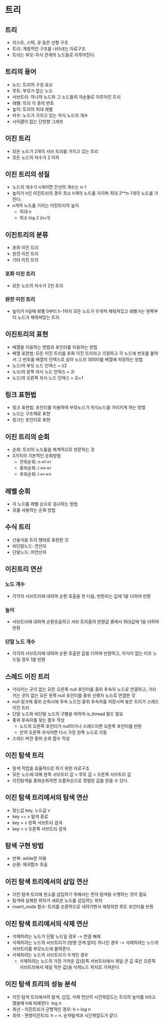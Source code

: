 # 트리

## 트리

- 리스트, 스택, 큐 등은 선형 구조
- 트리: 계층적인 구조를 나타내는 자료구조
- 트리는 부모-자식 관계의 노드들로 이루어진다.

## 트리의 용어

- 노드: 트리의 구성 요소
- 루트: 부모가 없는 노드
- 서브트리: 하나의 노드와 그 노드들의 자손들로 이루어진 트리
- 레벨: 트리 각 층의 번호
- 높이: 트리의 최대 레벨
- 차수: 노드가 가지고 있는 자식 노드의 개수
- 사이클이 없는 단방향 그래프

## 이진 트리

- 모든 노드가 2개의 서브 트리를 가지고 있는 트리
- 모든 노드의 차수가 2 이하

## 이진 트리의 성질

- 노드의 개수가 n개이면 간선의 개수는 n-1
- 높이가 h인 이진트리의 경우 최소 h개의 노드를 가지며 최대 2\*\*n-1개의 노드를 가진다.
- n개의 노드를 가지는 이진트리의 높이
  - 최대 n
  - 최소 log 2 (n+1)

## 이진트리의 분류

- 포화 이진 트리
- 완전 이진 트리
- 기타 이진 트리

### 포화 이진 트리

- 모든 노드의 차수가 2인 트리

### 완전 이진 트리

- 높이가 h일때 레벨 0부터 h-1까지 모든 노드가 두개씩 채워져있고 레벨 h는 왼쪽부터 노드가 채워져있는 트리

## 이진트리의 표현

- 배열을 이용하는 방법과 포인터를 이용하는 방법
- 배열 표현법: 모든 이진 트리를 포화 이진 트리라고 가정하고 각 노드에 번호를 붙여서 그 번호를 배열의 인덱스로 삼아 노드의 데이터를 배열에 저장하는 방법
- 노드i의 부모 노드 인덱스 = i/2
- 노드i의 왼쪽 자식 노드 인덱스 = 2i
- 노드i의 오른쪽 자식 노드 인덱스 = 2i+1

## 링크 표현법

- 링크 표현법: 포인터를 이용하여 부모노드가 자식노드를 가리키게 하는 방법
- 노드는 구조체로 표현
- 링크는 포인터로 표현

## 이진 트리의 순회

- 순회: 트리의 노드들을 체계적으로 방문하는 것
- 3가지의 기본적인 순회방법
  - 전위순회: n->l->r
  - 중위순회: l->n->r
  - 후위순회: l->r->n

## 레벨 순회

- 각 노드를 레벨 순으로 검사하는 방법
- 큐를 사용하는 순회 방법

## 수식 트리

- 산술식을 트리 형태로 표현한 것
- 비단말노드: 연산자
- 단말노드: 피연산자

## 이진트리 연산

### 노드 개수

- 각각의 서브트리에 대하여 순환 호출을 한 다음, 반환되는 값에 1을 더하여 반환

### 높이

- 서브트리에 대하여 순환호출하고 서브 트리들의 반환값 중에서 최대값에 1을 더하야 반환

### 단말 노드 개수

- 각각의 서브트리에 대하여 순환 호출한 값을 더하여 반환하고, 자식이 없는 리프 노드일 경우 1을 반환

## 스레드 이진 트리

- 가리키는 곳이 없는 모든 오른쪽 null 포인터를 중위 후속자 노드로 연결하고, 가리키는 곳이 없는 모든 왼쪽 null 포인터를 중위 선행자 노드로 연결한 것
- null 링크에 중위 순회시에 후속 노드인 중위 후속자를 저장시켜 놓은 트리가 스레드 이진 트리
- 단말 노드와 비단말 노드의 구별을 위하여 is_thread 필드 필요
- 중위 후속자를 찾는 함수 작성
  - 노드의 오른쪽 포인터가 null이거나 스레드이면 오른쪽 포인터를 반환
  - 만약 오른쪽 자식이면 다시 가장 왼쪽 노드로 이동
- 스레드 버전 중위 순회 함수 작성

## 이진 탐색 트리

- 탐색 작업을 효율적으로 하기 위한 자료구조
- 모든 노드에 대해 왼쪽 서브트리 값 < 루트 값 < 오른쪽 서브트리 값
- 이진탐색을 중위순회하면 오름차순으로 정렬된 값을 얻을 수 있다.

## 이진 탐색 트리에서의 탐색 연산

- 찾는값 key, 노드값 v
- key == v 탐색 종료
- key < v 왼쪽 서브트리 검색
- key > v 오른쪽 서브트리 검색

## 탐색 구현 방법

- 반복: while문 이용
- 순환: 재귀함수 호출

## 이진 탐색 트리에서의 삽입 연산

- 이진 탐색 트리에 원소를 삽입하기 위해서는 먼저 탐색을 수행하는 것이 필요
- 탐색에 실패한 위치가 새로운 노드를 삽입하는 위치
- insert_node 함수: 트리를 순환적으로 내려가면서 재정의한 루트 포인터를 반환

## 이진 탐색 트리에서의 삭제 연산

- 삭제하려는 노드가 단말 노드일 경우 -> 연결 해제
- 삭제하려는 노드의 서브트리가 (방향 관계 없이) 하나인 경우 -> 삭제하려는 노드의 서브트리를 부모노드에 붙여준다.
- 삭제하려는 노드의 서브트리가 두개인 경우
  - 삭제하려는 노드의 가장 가까운 값(왼쪽 서브트리에서 제일 큰 값 혹은 오른쪽 서브트리에서 제일 작은 값)을 삭제노드 위치로 가져온다.

## 이진 탐색 트리의 성능 분석

- 이진 탐색 트리에서의 탐색, 삽입, 삭제 연산의 시간복잡도는 트리의 높이를 h라고 했을때 h에 비례한다. log n
- 최선 - 이진트리가 균형적인 경우: h = log n
- 최악 - 편향이진트리: h = n. 순차탐색과 시간복잡도가 같다.
